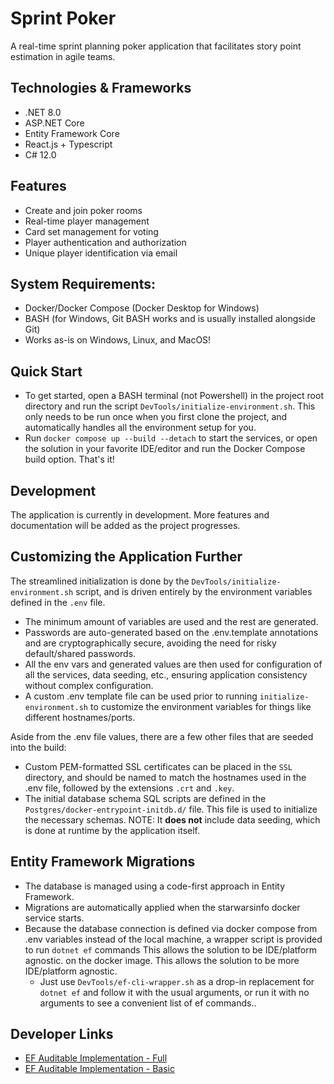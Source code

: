 # Sprint Poker

A real-time sprint planning poker application that facilitates story point estimation in agile teams.

## Technologies & Frameworks

- .NET 8.0
- ASP.NET Core
- Entity Framework Core
- React.js + Typescript
- C# 12.0

## Features

- Create and join poker rooms
- Real-time player management
- Card set management for voting
- Player authentication and authorization
- Unique player identification via email

## System Requirements:
- Docker/Docker Compose (Docker Desktop for Windows)
- BASH (for Windows, Git BASH works and is usually installed alongside Git)
- Works as-is on Windows, Linux, and MacOS!

## Quick Start
- To get started, open a BASH terminal (not Powershell) in the project root directory and run the script `DevTools/initialize-environment.sh`.
  This only needs to be run once when you first clone the project, and automatically
  handles all the environment setup for you.
- Run `docker compose up --build --detach` to start the services, or open the solution in your favorite IDE/editor
  and run the Docker Compose build option. That's it!

## Development

The application is currently in development. More features and documentation will be added as the project progresses.

## Customizing the Application Further
The streamlined initialization is done by the `DevTools/initialize-environment.sh` script,
and is driven entirely by the environment variables defined in the `.env` file.
- The minimum amount of variables are used and the rest are generated.
- Passwords are auto-generated based on the .env.template annotations and are
  cryptographically secure, avoiding the need for risky default/shared passwords.
- All the env vars and generated values are then used for configuration of all
  the services, data seeding, etc., ensuring application consistency without complex configuration.
- A custom .env template file can be used prior to running `initialize-environment.sh` to
  customize the environment variables for things like different hostnames/ports.

Aside from the .env file values, there are a few other files that are seeded into the build:

- Custom PEM-formatted SSL certificates can be placed in the `SSL` directory, and should be named
  to match the hostnames used in the .env file, followed by the extensions `.crt` and `.key`.
- The initial database schema SQL scripts are defined in the `Postgres/docker-entrypoint-initdb.d/` file.
  This file is used to initialize the necessary schemas.  NOTE: It __does not__ include data seeding,
  which is done at runtime by the application itself.

## Entity Framework Migrations
- The database is managed using a code-first approach in Entity Framework.
- Migrations are automatically applied when the starwarsinfo docker service starts.
- Because the database connection is defined via docker compose from .env variables
  instead of the local machine, a wrapper script is provided to run `dotnet ef` commands This allows the solution to be IDE/platform agnostic.
  on the docker image. This allows the solution to be more IDE/platform agnostic.
    - Just use `DevTools/ef-cli-wrapper.sh` as a drop-in replacement for `dotnet ef` and
      follow it with the usual arguments, or run it with no arguments to see a convenient list of ef commands..

## Developer Links

- [EF Auditable Implementation - Full](https://medium.com/@bananicabananica/audit-automation-with-ef-core-2f629fb77523)
- [EF Auditable Implementation - Basic](https://dev.to/rickystam/ef-core-how-to-implement-basic-auditing-on-your-entities-1mbm)
